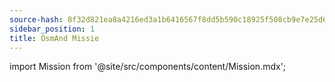 ```yaml
---
source-hash: 8f32d821ea8a4216ed3a1b6416567f8dd5b590c18925f508cb9e7e25d679755f
sidebar_position: 1
title: OsmAnd Missie
---
```

import Mission from '@site/src/components/content/Mission.mdx';

<Mission/>